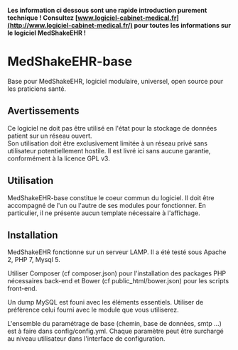 **Les information ci dessous sont une rapide introduction purement technique ! 
Consultez [www.logiciel-cabinet-medical.fr](http://www.logiciel-cabinet-medical.fr/) pour toutes les informations sur le logiciel MedShakeEHR !**

# MedShakeEHR-base
Base pour MedShakeEHR, logiciel modulaire, universel, open source pour les praticiens santé.

## Avertissements
Ce logiciel ne doit pas être utilisé en l'état pour la stockage de données patient sur un réseau ouvert.  
Son utilisation doit être exclusivement limitée à un réseau privé sans utilisateur potentiellement hostile.
Il est livré ici sans aucune garantie, conformément à la licence GPL v3. 

## Utilisation
MedShakeEHR-base constitue le coeur commun du logiciel. Il doit être accompagné de l'un ou l'autre de ses modules pour fonctionner.
En particulier, il ne présente aucun template nécessaire à l'affichage. 

## Installation
MedShakeEHR fonctionne sur un serveur LAMP. Il a été testé sous Apache 2, PHP 7, Mysql 5.

Utiliser Composer (cf composer.json) pour l'installation des packages PHP nécessaires back-end et Bower (cf public_html/bower.json) pour les scripts front-end.  

Un dump MySQL est founi avec les éléments essentiels. Utiliser de préfèrence celui fourni avec le module que vous utiliserez.

L'ensemble du paramétrage de base (chemin, base de données, smtp ...) est à faire dans config/config.yml. 
Chaque paramètre peut être surchargé au niveau utilisateur dans l'interface de configuration.  

